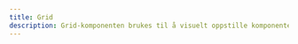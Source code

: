 ```yaml
---
title: Grid
description: Grid-komponenten brukes til å visuelt oppstille komponenter i en tabellvisning
---
```


